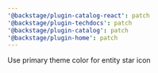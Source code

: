 ```yaml
---
'@backstage/plugin-catalog-react': patch
'@backstage/plugin-techdocs': patch
'@backstage/plugin-catalog': patch
'@backstage/plugin-home': patch
---
```


Use primary theme color for entity star icon
